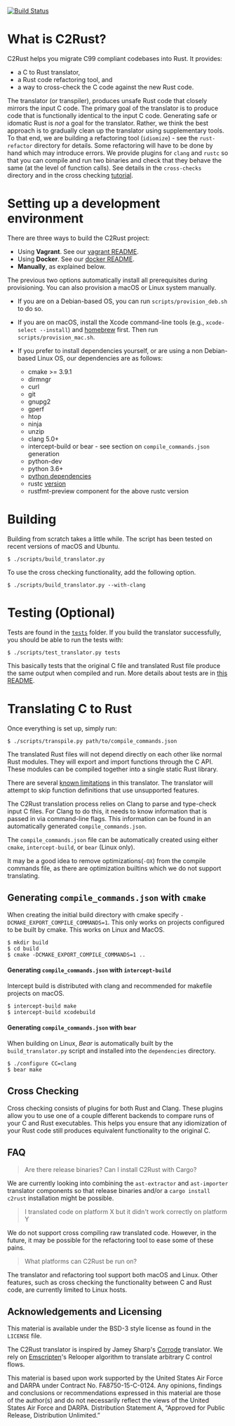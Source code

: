 [![Build Status](https://travis-ci.org/immunant/c2rust.svg?branch=master)](https://travis-ci.org/immunant/c2rust)

# What is C2Rust?

C2Rust helps you migrate C99 compliant codebases into Rust. It provides:
- a C to Rust translator, 
- a Rust code refactoring tool, and
- a way to cross-check the C code against the new Rust code.

The translator (or transpiler), produces unsafe Rust code that closely mirrors the input C code. The primary goal of the translator is to produce code that is functionally identical to the input C code. Generating safe or idomatic Rust is *not* a goal for the translator. Rather, we think the best approach is to gradually clean up the translator using supplementary tools. To that end, we are building a refactoring tool (`idiomize`) - see the `rust-refactor` directory for details.
Some refactoring will have to be done by hand which may introduce errors. We provide plugins for `clang` and `rustc` so that you can compile and run two binaries and check that they behave the same (at the level of function calls).
See details in the `cross-checks` directory and in the cross checking [tutorial](docs/cross-check-tutorial.md).

# Setting up a development environment

There are three ways to build the C2Rust project:

- Using **Vagrant**. See our [vagrant README](vagrant/README.md).
- Using **Docker**. See our [docker README](docker/README.md).
- **Manually**, as explained below.

The previous two options automatically install all prerequisites during provisioning. You can also provision a macOS or Linux system manually.

* If you are on a Debian-based OS, you can run `scripts/provision_deb.sh` to do so. 

* If you are on macOS, install the Xcode command-line tools (e.g., `xcode-select --install`) and [homebrew](https://brew.sh/) first. Then run `scripts/provision_mac.sh`.

* If you prefer to install dependencies yourself, or are using a non Debian-based Linux OS, our dependencies are as follows:
    - cmake >= 3.9.1
    - dirmngr
    - curl
    - git
    - gnupg2
    - gperf
    - htop
    - ninja
    - unzip
    - clang 5.0+
    - intercept-build or bear - see section on `compile_commands.json` generation
    - python-dev
    - python 3.6+
    - [python dependencies](scripts/requirements.txt)
    - rustc [version](rust-toolchain)
    - rustfmt-preview component for the above rustc version

# Building

Building from scratch takes a little while. The script has been tested on recent versions of macOS and Ubuntu.

    $ ./scripts/build_translator.py

To use the cross checking functionality, add the following option.

    $ ./scripts/build_translator.py --with-clang

# Testing (Optional)

Tests are found in the [`tests`](tests) folder. If you build the translator successfully, you should be able to run the tests with:

    $ ./scripts/test_translator.py tests

This basically tests that the original C file and translated Rust file produce the same output when compiled and run. More details about tests are in [this README](tests/README.md).

 [0]: docs/building-ast-exporter.md

# Translating C to Rust

Once everything is set up, simply run:

    $ ./scripts/transpile.py path/to/compile_commands.json

<!-- TODO: shorten explanation for compile_commands.json -->
<!-- TODO: explain transpiler options (cargo.toml, binary, library, etc.) -->

The translated Rust files will not depend directly on each other like
normal Rust modules. They will export and import functions through the C
API. These modules can be compiled together into a single static Rust
library.

There are several [known limitations](docs/known-limitations.md)
in this translator. The translator will attempt to skip function definitions that use unsupported features.

The C2Rust translation process relies on Clang to parse and type-check
input C files. For Clang to do this, it needs to know information that is
passed in via command-line flags. This information can be found in an
automatically generated `compile_commands.json`.

The `compile_commands.json` file can be automatically created using
either `cmake`, `intercept-build`, or `bear` (Linux only).

It may be a good idea to remove optimizations(`-OX`) from the compile commands
file, as there are optimization builtins which we do not support translating.

## Generating `compile_commands.json` with `cmake`

When creating the initial build directory with cmake specify
`-DCMAKE_EXPORT_COMPILE_COMMANDS=1`. This only works on projects
configured to be built by cmake. This works on Linux and MacOS.

    $ mkdir build
    $ cd build
    $ cmake -DCMAKE_EXPORT_COMPILE_COMMANDS=1 ..

#### Generating `compile_commands.json` with `intercept-build`

Intercept build is distributed with clang and recommended for makefile projects on macOS.

	$ intercept-build make
	$ intercept-build xcodebuild

#### Generating `compile_commands.json` with `bear`

When building on Linux, *Bear* is automatically built by the
`build_translator.py` script and installed into the `dependencies`
directory.

    $ ./configure CC=clang
    $ bear make



## Cross Checking

Cross checking consists of plugins for both Rust and Clang. These plugins allow you to use
one of a couple different backends to compare runs of your C and Rust executables. This helps
you ensure that any idiomization of your Rust code still produces equivalent functionality
to the original C. 

## FAQ

> Are there release binaries? Can I install C2Rust with Cargo?

We are currently looking into combining the `ast-extractor` and `ast-importer` translator
components so that release binaries and/or a `cargo install c2rust` installation might be possible.

> I translated code on platform X but it didn't work correctly on platform Y

We do not support cross compiling raw translated code. However, in the future, it may be possible
for the refactoring tool to ease some of these pains.

> What platforms can C2Rust be run on?

The translator and refactoring tool support both macOS and Linux. Other features, such as cross checking the functionality between C and Rust code, are currently limited to Linux hosts. 

## Acknowledgements and Licensing

This material is available under the BSD-3 style license as found in the
`LICENSE` file.

The C2Rust translator is inspired by Jamey Sharp's [Corrode](https://github.com/jameysharp/corrode) translator. We rely on 
[Emscripten](https://github.com/kripken/emscripten)'s 
Relooper algorithm to translate arbitrary C control flows.

This material is based upon work supported by the United States Air Force and
DARPA under Contract No. FA8750-15-C-0124.  Any opinions, findings and
conclusions or recommendations  expressed in this material are those of the
author(s) and do not necessarily reflect the views of the United States Air
Force and DARPA.  Distribution Statement A, “Approved for Public Release,
Distribution Unlimited.”
